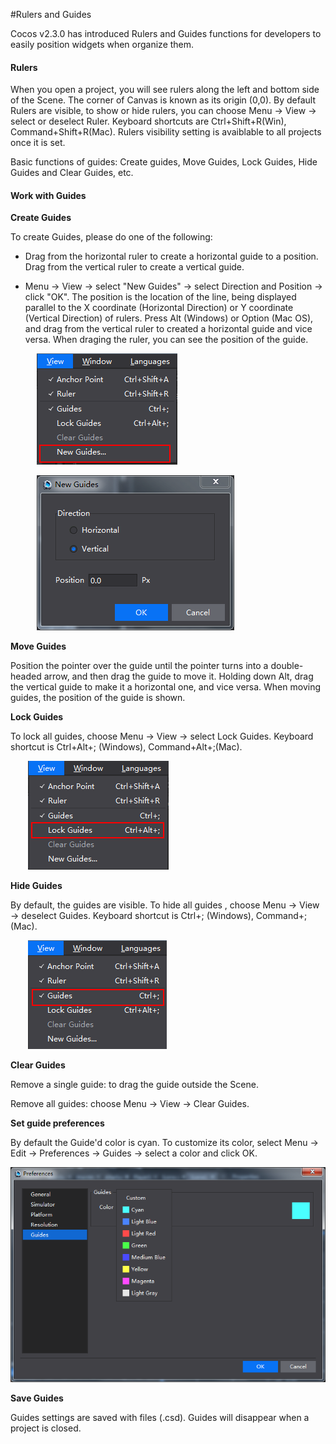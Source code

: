#Rulers and Guides

Cocos v2.3.0 has introduced Rulers and Guides functions for developers to easily position widgets when organize them. 

#### Rulers ####

When you open a project, you will see rulers along the left and bottom side of the Scene. The corner of Canvas is known as its origin (0,0). By default Rulers are visible, to show or hide rulers, you can choose Menu -> View -> select or deselect Ruler. Keyboard shortcuts are Ctrl+Shift+R(Win), Command+Shift+R(Mac). Rulers visibility setting is avaiblable to all projects once it is set. 

Basic functions of guides: Create guides, Move Guides, Lock Guides, Hide Guides and Clear Guides, etc. 

#### Work with Guides

**Create Guides**

To create Guides, please do one of the following: 

- Drag from the horizontal ruler to create a horizontal guide to a position. Drag from the vertical ruler to create a vertical guide. 

- Menu -> View -> select "New Guides" -> select Direction and Position -> click "OK". The position is the location of the line, being displayed parallel to the X coordinate  (Horizontal Direction) or Y coordinate (Vertical Direction) of rulers. Press Alt (Windows) or Option (Mac OS), and drag from the vertical ruler to created a horizontal guide and vice versa. When draging the ruler, you can see the position of the guide. 

&emsp;&emsp;&emsp;![image](res_en/image001.png) 

&emsp;&emsp;&emsp;![image](res_en/image002.png) 
          
**Move Guides**

Position the pointer over the guide until the pointer turns into a double-headed arrow, and then drag the guide to move it. Holding down Alt, drag the vertical guide to make it a horizontal one, and vice versa. When moving guides, the position of the guide is shown. 

**Lock Guides**

To lock all guides, choose Menu -> View -> select Lock Guides. Keyboard shortcut is Ctrl+Alt+; (Windows), Command+Alt+;(Mac). 

&emsp;&emsp;![image](res_en/image003.png) 

**Hide Guides** 

By default, the guides are visible. To hide all guides , choose Menu -> View -> deselect Guides. Keyboard shortcut is Ctrl+; (Windows), Command+;(Mac).  
        
&emsp;&emsp;![image](res_en/image004.png) 

**Clear Guides**

Remove a single guide: to drag the guide outside the Scene. 

Remove all guides: choose Menu -> View -> Clear Guides. 

**Set guide preferences** 

By default the Guide'd color is cyan. To customize its color, select Menu -> Edit -> Preferences -> Guides -> select a color and click OK.  

![image](res_en/image005.png) 
  
**Save Guides** 

Guides settings are saved with files (.csd). Guides will disappear when a project is closed. 
 
